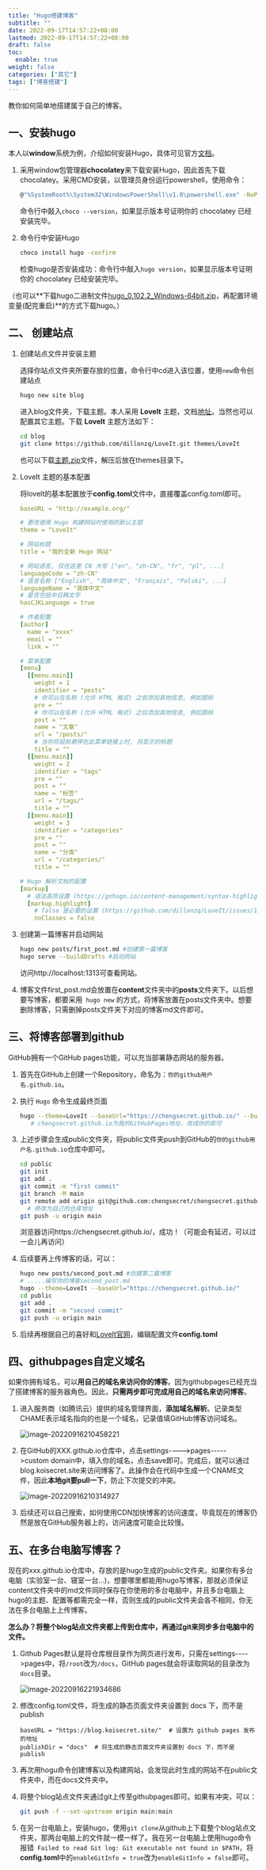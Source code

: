 ```yaml
---
title: "Hugo搭建博客"
subtitle: ""
date: 2022-09-17T14:57:22+08:00
lastmod: 2022-09-17T14:57:22+08:00
draft: false
toc:
  enable: true
weight: false
categories: ["其它"]
tags: ["博客搭建"]
---
```


教你如何简单地搭建属于自己的博客。

## 一、安装hugo

本人以**window**系统为例，介绍如何安装Hugo，具体可见官方[文档](https://gohugo.io/getting-started/installing/)。

1. 采用window包管理器**chocolatey**来下载安装Hugo，因此首先下载chocolatey。采用CMD安装，以管理员身份运行powershell，使用命令：

   ```bash
   @"%SystemRoot%\System32\WindowsPowerShell\v1.0\powershell.exe" -NoProfile -InputFormat None -ExecutionPolicy Bypass -Command "iex ((New-Object System.Net.WebClient).DownloadString('https://chocolatey.org/install.ps1'))" && SET "PATH=%PATH%;%ALLUSERSPROFILE%\chocolatey\bin"
   ```

   命令行中敲入`choco --version`，如果显示版本号证明你的 chocolatey 已经安装完毕。

2. 命令行中安装Hugo

   ```bash
   choco install hugo -confirm
   ```

   检查hugo是否安装成功：命令行中敲入`hugo version`，如果显示版本号证明你的 chocolatey 已经安装完毕。

（也可以**下载hugo二进制文件[hugo_0.102.2_Windows-64bit.zip](https://github.com/gohugoio/hugo/releases/tag/v0.102.2)，再配置环境变量(配完重启)**的方式下载hugo。）

## 二、 创建站点

1. 创建站点文件并安装主题

   选择你站点文件夹所要存放的位置，命令行中cd进入该位置，使用`new`命令创建站点

   ```bash
   hugo new site blog
   ```

   进入blog文件夹，下载主题。本人采用 **LoveIt** 主题，文档[地址](https://hugoloveit.com/zh-cn/theme-documentation-basics/)。当然也可以配置其它主题。下载  **LoveIt** 主题方法如下：

   ```bash
   cd blog
   git clone https://github.com/dillonzq/LoveIt.git themes/LoveIt
   ```

   也可以下载[主题.zip](https://github.com/dillonzq/LoveIt/releases)文件，解压后放在themes目录下。

2. LoveIt 主题的基本配置

   将lovelt的基本配置放于**config.toml**文件中，直接覆盖config.toml即可。

   ```yml
   baseURL = "http://example.org/"
   
   # 更改使用 Hugo 构建网站时使用的默认主题
   theme = "LoveIt"
   
   # 网站标题
   title = "我的全新 Hugo 网站"
   
   # 网站语言, 仅在这里 CN 大写 ["en", "zh-CN", "fr", "pl", ...]
   languageCode = "zh-CN"
   # 语言名称 ["English", "简体中文", "Français", "Polski", ...]
   languageName = "简体中文"
   # 是否包括中日韩文字
   hasCJKLanguage = true
   
   # 作者配置
   [author]
     name = "xxxx"
     email = ""
     link = ""
   
   # 菜单配置
   [menu]
     [[menu.main]]
       weight = 1
       identifier = "posts"
       # 你可以在名称 (允许 HTML 格式) 之前添加其他信息, 例如图标
       pre = ""
       # 你可以在名称 (允许 HTML 格式) 之后添加其他信息, 例如图标
       post = ""
       name = "文章"
       url = "/posts/"
       # 当你将鼠标悬停在此菜单链接上时, 将显示的标题
       title = ""
     [[menu.main]]
       weight = 2
       identifier = "tags"
       pre = ""
       post = ""
       name = "标签"
       url = "/tags/"
       title = ""
     [[menu.main]]
       weight = 3
       identifier = "categories"
       pre = ""
       post = ""
       name = "分类"
       url = "/categories/"
       title = ""
   
   # Hugo 解析文档的配置
   [markup]
     # 语法高亮设置 (https://gohugo.io/content-management/syntax-highlighting)
     [markup.highlight]
       # false 是必要的设置 (https://github.com/dillonzq/LoveIt/issues/158)
       noClasses = false
   ```

3. 创建第一篇博客并启动网站

   ```bash
   hugo new posts/first_post.md #创建第一篇博客
   hugo serve --buildDrafts #启动网站
   ```

   访问http://localhost:1313可查看网站。

4. 博客文件first_post.md会放置在**content**文件夹中的**posts**文件夹下。以后想要写博客，都要采用` hugo new` 的方式，将博客放置在posts文件夹中。想要删除博客，只需删掉posts文件夹下对应的博客md文件即可。

   

## 三、将博客部署到github

GitHub拥有一个GitHub pages功能，可以充当部署静态网站的服务器。

1. 首先在GitHub上创建一个Repository，命名为：`你的github用户名.github.io`。

2. 执行 `Hugo` 命令生成最终页面

   ```bash
   hugo --theme=LoveIt --baseUrl="https://chengsecret.github.io/" --buildDrafts
      # chengsecret.github.io为我的GitHubPages地址，改成你的即可
   ```

3. 上述步骤会生成public文件夹，将public文件夹push到GitHub的`你的github用户名.github.io`仓库中即可。

   ```bash
   cd public
   git init
   git add .
   git commit -m "first commit"
   git branch -M main
   git remote add origin git@github.com:chengsecret/chengsecret.github.io.git
     # 修改为自己的仓库地址
   git push -u origin main
   ```

   浏览器访问https://chengsecret.github.io/，成功！（可能会有延迟，可以过一会儿再访问）

4. 后续要再上传博客的话，可以：

   ```bash
   hugo new posts/second_post.md #创建第二篇博客
   # .....编写你的博客second_post.md
   hugo --theme=LoveIt --baseUrl="https://chengsecret.github.io/"
   cd public
   git add .
   git commit -m "second commit"
   git push -u origin main
   ```

5. 后续再根据自己的喜好和[LoveIt官网](https://hugoloveit.com/zh-cn/theme-documentation-basics/)，编辑配置文件**config.toml**



## 四、githubpages自定义域名

如果你拥有域名，可以**用自己的域名来访问你的博客**。因为githubpages已经充当了搭建博客的服务器角色。因此，**只需两步即可完成用自己的域名来访问博客**。

1. 进入服务商（如腾讯云）提供的域名管理界面，**添加域名解析**。记录类型CHAME表示域名指向的也是一个域名，记录值填GitHub博客访问域名。

   ![image-20220916210458221](/博客搭建/image-20220916210458221.png)

2. 在GitHub的XXX.github.io仓库中，点击settings---->pages----->custom domain中，填入你的域名，点击save即可。完成后，就可以通过blog.koisecret.site来访问博客了。此操作会在代码中生成一个CNAME文件，因此**本地git要pull一下**，防止下次提交的冲突。

   ![image-20220916210314927](/博客搭建/image-20220916210314927.png)

3. 后续还可以自己搜索，如何使用CDN加快博客的访问速度，毕竟现在的博客仍然是放在GitHub服务器上的，访问速度可能会比较慢。



## 五、在多台电脑写博客？

​    现在的xxx.github.io仓库中，存放的是hugo生成的public文件夹。如果你有多台电脑（实验室一台、寝室一台...)，想要哪里都能用hugo写博客，那就必须保证content文件夹中的md文件同时保存在你使用的多台电脑中，并且多台电脑上hugo的主题、配置等都需完全一样，否则生成的public文件夹会各不相同，你无法在多台电脑上上传博客。

​    **怎么办？将整个blog站点文件夹都上传到仓库中，再通过git来同步多台电脑中的文件。**

1. Github Pages默认是将仓库根目录作为网页进行发布，只需在settings---->pages中，将`/root`改为`/docs`，GitHub pages就会将读取网站的目录改为`docs`目录。

   ![image-20220916221934686](/博客搭建/image-20220916221934686.png)

2. 修改config.toml文件，将生成的静态页面文件夹设置到 docs 下，而不是 publish

   ```properties
   baseURL = "https://blog.koisecret.site/"  # 设置为 github pages 发布的地址
   publishDir = "docs"  # 将生成的静态页面文件夹设置到 docs 下，而不是 publish
   ```

3. 再次用hogu命令创建博客以及构建网站，会发现此时生成的网站不在public文件夹中，而在docs文件夹中。

4. 将整个blog站点文件夹通过git上传至githubpages即可。如果有冲突，可以：

   ```bash
   git push -f --set-upstream origin main:main
   ```

5. 在另一台电脑上，安装hugo，使用`git clone`从github上下载整个blog站点文件夹，那两台电脑上的文件就一模一样了。我在另一台电脑上使用hugo命令报错` Failed to read Git log: Git executable not found in $PATH`，将**config.toml**中的`enableGitInfo = true`改为`enableGitInfo = false`即可。













